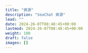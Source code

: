 ```yaml
---
title: "資源"
description: "SeaChat 資源"
lead: ""
date: 2024-26-07T08:48:45+00:00
lastmod: 2024-26-07T08:48:45+00:00
weight: 100
draft: false
images: []
---
```

